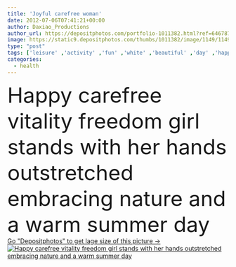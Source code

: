```yaml
---
title: 'Joyful carefree woman'
date: 2012-07-06T07:41:21+00:00
author: Daxiao_Productions
author_url: https://depositphotos.com/portfolio-1011382.html?ref=64678756
image: https://static9.depositphotos.com/thumbs/1011382/image/1149/11490116/api_thumb_450.jpg?forcejpeg=true
type: "post"
tags: ['leisure' ,'activity' ,'fun' ,'white' ,'beautiful' ,'day' ,'happy' ,'one' ,'girl' ,'female' ,'young' ,'summer' ,'grass' ,'people' ,'beauty' ,'relaxation' ,'meadow' ,'freedom' ,'happiness' ,'field' ,'vitality' ,'joy' ,'cheerful' ,'nature' ,'spring' ,'outdoor' ,'cute' ,'caucasian' ,'smile' ,'health' ,'healthy' ,'natural' ,'warm' ,'Enjoyment' ,'playful' ,'hands' ,'pretty' ,'relax' ,'active' ,'woman' ,'with' ,'lifestyle' ,'joyful' ,'attractive' ,'enjoy' ,'free' ,'standing' ,'wellness' ,'carefree' ,'embracing' ]
categories: 
  - health
---
```

<div aling="center">
            <font size="60"> Happy carefree vitality freedom girl stands with her hands outstretched embracing nature and a warm summer day</font>   
</div>
<div>
    <a href='https://static9.depositphotos.com/thumbs/1011382/image/1149/11490116/api_thumb_450.jpg?forcejpeg=true?ref=64678756' target=_blank > Go "Depositphotos" to get lage size of this picture ->
        <img href='https://static9.depositphotos.com/thumbs/1011382/image/1149/11490116/api_thumb_450.jpg?forcejpeg=true?ref=64678756' src='https://static9.depositphotos.com/1011382/1149/i/950/depositphotos_11490116-stock-photo-joyful-carefree-woman.jpg?forcejpeg=true' alt='Happy carefree vitality freedom girl stands with her hands outstretched embracing nature and a warm summer day' >
    </a>
</div>
